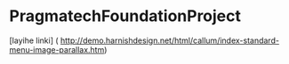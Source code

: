 # PragmatechFoundationProject

[layihe linki] ( http://demo.harnishdesign.net/html/callum/index-standard-menu-image-parallax.htm)